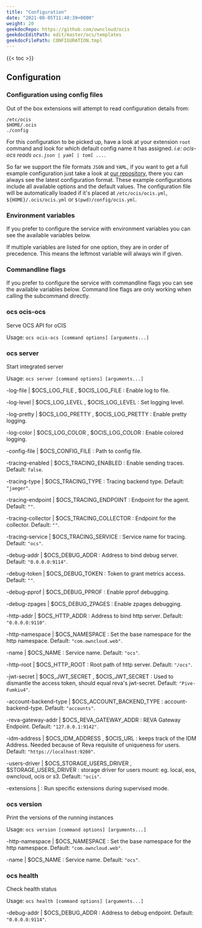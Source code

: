 ```yaml
---
title: "Configuration"
date: "2021-08-05T11:40:39+0000"
weight: 20
geekdocRepo: https://github.com/owncloud/ocis
geekdocEditPath: edit/master/ocs/templates
geekdocFilePath: CONFIGURATION.tmpl
---
```


{{< toc >}}

## Configuration

### Configuration using config files

Out of the box extensions will attempt to read configuration details from:

```console
/etc/ocis
$HOME/.ocis
./config
```

For this configuration to be picked up, have a look at your extension `root` command and look for which default config name it has assigned. *i.e: ocis-ocs reads `ocs.json | yaml | toml ...`*.

So far we support the file formats `JSON` and `YAML`, if you want to get a full example configuration just take a look at [our repository](https://github.com/owncloud/ocis/tree/master/ocs/config), there you can always see the latest configuration format. These example configurations include all available options and the default values. The configuration file will be automatically loaded if it's placed at `/etc/ocis/ocis.yml`, `${HOME}/.ocis/ocis.yml` or `$(pwd)/config/ocis.yml`.

### Environment variables

If you prefer to configure the service with environment variables you can see the available variables below.

If multiple variables are listed for one option, they are in order of precedence. This means the leftmost variable will always win if given.

### Commandline flags

If you prefer to configure the service with commandline flags you can see the available variables below. Command line flags are only working when calling the subcommand directly.

### ocs ocis-ocs

Serve OCS API for oCIS

Usage: `ocs ocis-ocs [command options] [arguments...]`




























### ocs server

Start integrated server

Usage: `ocs server [command options] [arguments...]`



-log-file |  $OCS_LOG_FILE , $OCIS_LOG_FILE
: Enable log to file.


-log-level |  $OCS_LOG_LEVEL , $OCIS_LOG_LEVEL
: Set logging level.


-log-pretty |  $OCS_LOG_PRETTY , $OCIS_LOG_PRETTY
: Enable pretty logging.


-log-color |  $OCS_LOG_COLOR , $OCIS_LOG_COLOR
: Enable colored logging.


-config-file |  $OCS_CONFIG_FILE
: Path to config file.


-tracing-enabled |  $OCS_TRACING_ENABLED
: Enable sending traces. Default: `false`.


-tracing-type |  $OCS_TRACING_TYPE
: Tracing backend type. Default: `"jaeger"`.


-tracing-endpoint |  $OCS_TRACING_ENDPOINT
: Endpoint for the agent. Default: `""`.


-tracing-collector |  $OCS_TRACING_COLLECTOR
: Endpoint for the collector. Default: `""`.


-tracing-service |  $OCS_TRACING_SERVICE
: Service name for tracing. Default: `"ocs"`.


-debug-addr |  $OCS_DEBUG_ADDR
: Address to bind debug server. Default: `"0.0.0.0:9114"`.


-debug-token |  $OCS_DEBUG_TOKEN
: Token to grant metrics access. Default: `""`.


-debug-pprof |  $OCS_DEBUG_PPROF
: Enable pprof debugging.


-debug-zpages |  $OCS_DEBUG_ZPAGES
: Enable zpages debugging.


-http-addr |  $OCS_HTTP_ADDR
: Address to bind http server. Default: `"0.0.0.0:9110"`.


-http-namespace |  $OCS_NAMESPACE
: Set the base namespace for the http namespace. Default: `"com.owncloud.web"`.


-name |  $OCS_NAME
: Service name. Default: `"ocs"`.


-http-root |  $OCS_HTTP_ROOT
: Root path of http server. Default: `"/ocs"`.


-jwt-secret |  $OCS_JWT_SECRET , $OCIS_JWT_SECRET
: Used to dismantle the access token, should equal reva's jwt-secret. Default: `"Pive-Fumkiu4"`.


-account-backend-type |  $OCS_ACCOUNT_BACKEND_TYPE
: account-backend-type. Default: `"accounts"`.


-reva-gateway-addr |  $OCS_REVA_GATEWAY_ADDR
: REVA Gateway Endpoint. Default: `"127.0.0.1:9142"`.


-idm-address |  $OCS_IDM_ADDRESS , $OCIS_URL
: keeps track of the IDM Address. Needed because of Reva requisite of uniqueness for users. Default: `"https://localhost:9200"`.


-users-driver |  $OCS_STORAGE_USERS_DRIVER , $STORAGE_USERS_DRIVER
: storage driver for users mount: eg. local, eos, owncloud, ocis or s3. Default: `"ocis"`.


-extensions | 
: Run specific extensions during supervised mode.



### ocs version

Print the versions of the running instances

Usage: `ocs version [command options] [arguments...]`



























-http-namespace |  $OCS_NAMESPACE
: Set the base namespace for the http namespace. Default: `"com.owncloud.web"`.


-name |  $OCS_NAME
: Service name. Default: `"ocs"`.

### ocs health

Check health status

Usage: `ocs health [command options] [arguments...]`


-debug-addr |  $OCS_DEBUG_ADDR
: Address to debug endpoint. Default: `"0.0.0.0:9114"`.



























